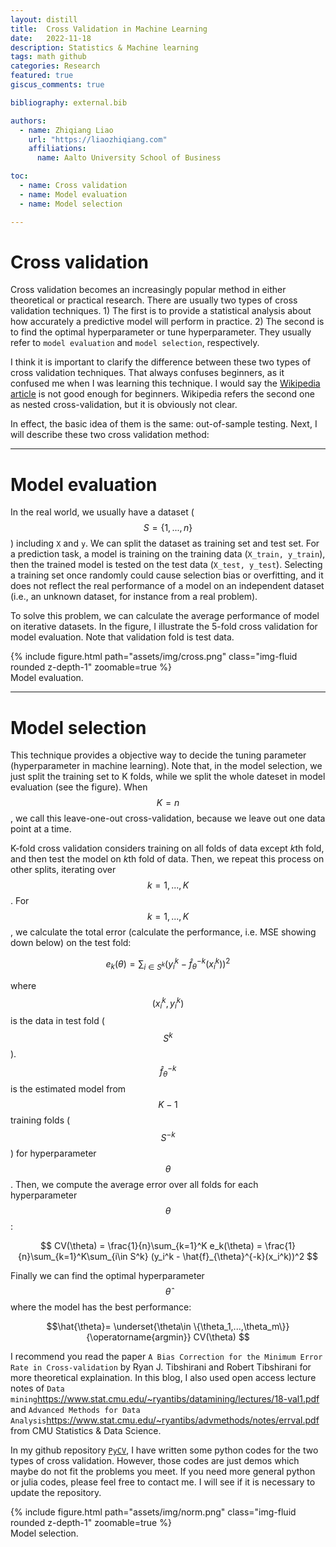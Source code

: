 ```yaml
---
layout: distill
title:  Cross Validation in Machine Learning
date:   2022-11-18
description: Statistics & Machine learning
tags: math github
categories: Research
featured: true
giscus_comments: true

bibliography: external.bib

authors:
  - name: Zhiqiang Liao
    url: "https://liaozhiqiang.com"
    affiliations:
      name: Aalto University School of Business

toc:
  - name: Cross validation
  - name: Model evaluation
  - name: Model selection

---
```


# Cross validation

Cross validation becomes an increasingly popular method in either theoretical or practical research. There are usually two types of cross validation techniques. 1) The first is to provide a statistical analysis about how accurately a predictive model will perform in practice. 2) The second is to find the optimal hyperparameter or tune hyperparameter. They usually refer to `model evaluation` and `model selection`, respectively.

I think it is important to clarify the difference between these two types of cross validation techniques. That always confuses beginners, as it confused me when I was learning this technique. I would say the [Wikipedia article](https://en.wikipedia.org/wiki/Cross-validation_(statistics)) is not good enough for beginners. Wikipedia refers the second one as nested cross-validation, but it is obviously not clear.

In effect, the basic idea of them is the same: out-of-sample testing. Next, I will describe these two cross validation method:

***

# Model evaluation

In the real world, we usually have a dataset ($$S=\{1,...,n\}$$) including `X` and `y`. We can split the dataset as training set and test set. For a prediction task, a model is training on the training data (`X_train, y_train`), then the trained model is tested on the test data (`X_test, y_test`). Selecting a training set once randomly could cause selection bias or overfitting, and it does not reflect the real performance of a model on an independent dataset (i.e., an unknown dataset, for instance from a real problem).

To solve this problem, we can calculate the average performance of model on iterative datasets. In the figure, I illustrate the 5-fold cross validation for model evaluation. Note that validation fold is test data.


<div class="row mt-3">
    <div class="col-sm mt-3 mt-md-0">
        {% include figure.html path="assets/img/cross.png" class="img-fluid rounded z-depth-1" zoomable=true %}
    </div>
</div>
<div class="caption">
    Model evaluation.
</div>

***

# Model selection

This technique provides a objective way to decide the tuning parameter (hyperparameter in machine learning). Note that, in the model selection, we just split the training set to K folds, while we split the whole dateset in model evaluation (see the figure). When $$K = n$$, we call this leave-one-out cross-validation, because we leave out one data point at a time. 

K-fold cross validation considers training on all folds of data except *k*th fold, and then test the model on *k*th fold of data. Then, we repeat this process on other splits, iterating over $$k=1,...,K$$. For $$k=1,...,K$$, we calculate the total error (calculate the performance, i.e. MSE showing down below) on the test fold:

$$
e_k(\theta) = \sum_{i\in S^k} (y_i^k - \hat{f}_{\theta}^{-k}(x_i^k))^2
$$

where $$(x_i^k, y_i^k)$$ is the data in test fold ($$S^k$$). $$\hat{f}_{\theta}^{-k}$$ is the estimated model from $$K-1$$ training folds ($$S^{-k}$$) for hyperparameter $$\theta$$. Then, we compute the  average error over all folds for each hyperparameter $$\theta$$:

$$
CV(\theta) = \frac{1}{n}\sum_{k=1}^K e_k(\theta) = \frac{1}{n}\sum_{k=1}^K\sum_{i\in S^k} (y_i^k - \hat{f}_{\theta}^{-k}(x_i^k))^2
$$

Finally we can find the optimal hyperparameter $$\hat{\theta}$$ where the model has the best performance:

$$\hat{\theta}= \underset{\theta\in \{\theta_1,...,\theta_m\}}{\operatorname{argmin}} CV(\theta) $$

I recommend you read the paper `A Bias Correction for the Minimum Error Rate in Cross-validation`<d-cite key="tibshirani2009bias"></d-cite> by Ryan J. Tibshirani and Robert Tibshirani for more theoretical explaination. In this blog, I also used open access lecture notes of `Data mining`<d-footnote>https://www.stat.cmu.edu/~ryantibs/datamining/lectures/18-val1.pdf</d-footnote> and `Advanced Methods for Data Analysis`<d-footnote>https://www.stat.cmu.edu/~ryantibs/advmethods/notes/errval.pdf</d-footnote> from CMU Statistics & Data Science. 

In my github repository [`PyCV`](https://github.com/zhiqiangliao/PyCV), I have written some python codes for the two types of cross validation. However, those codes are just demos which maybe do not fit the problems you meet. If you need more general python or julia codes, please feel free to contact me. I will see if it is necessary to update the repository.


<div class="row mt-3">
    <div class="col-sm mt-3 mt-md-0">
        {% include figure.html path="assets/img/norm.png" class="img-fluid rounded z-depth-1" zoomable=true %}
    </div>
</div>
<div class="caption">
    Model selection.
</div>


